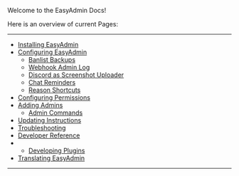 Welcome to the EasyAdmin Docs!

Here is an overview of current Pages:

---
-  [Installing EasyAdmin](install.md)
-  [Configuring EasyAdmin](config.md)
   - [Banlist Backups](backups.md)
   - [Webhook Admin Log](webhook.md)
   - [Discord as Screenshot Uploader](discord-screenshots.md)
   - [Chat Reminders](reminders.md)
   - [Reason Shortcuts](shortcuts.md)
-  [Configuring Permissions](permissions.md)
-  [Adding Admins](admins.md)
   - [Admin Commands](commands.md)
-  [Updating Instructions](updating.md)
-  [Troubleshooting](troubleshooting.md)
-  [Developer Reference](api.md)
-  - [Developing Plugins](plugins.md)
- [Translating EasyAdmin](translating.md)

---

<br>